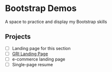 # Bootstrap Demos

A space to practice and display my Bootstrap skills

## Projects

- [ ] Landing page for this section
- [ ] [GRI Landing Page](/government-reform-institute/index.html)
- [ ] e-commerce landing page
- [ ] Single-page resume
